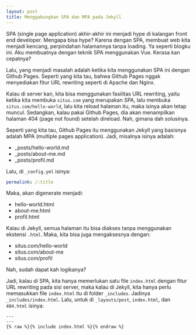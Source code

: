 ```yaml
--- 
layout: post
title: Menggabungkan SPA dan MPA pada Jekyll
--- 
```


SPA (single page application) akhir-akhir ini menjadi hype di kalangan front end developer. Mengapa bisa hype? Karena dengan SPA, membuat web kita menjadi kencang, perpindahan halamannya tanpa loading. Ya seperti blogku ini. Aku membuatnya dengan teknik SPA menggunakan Vue. Kerasa kan cepatnya?

Lalu, yang menjadi masalah adalah ketika kita menggunakan SPA ini dengan Github Pages. Seperti yang kita tau, bahwa Github Pages nggak menyediakan fitur URL rewriting seperti di Apache dan Nginx.

Kalau di server kan, kita bisa menggunakan fasilitas URL rewriting, yaitu ketika kita membuka `situs.com` yang merupakan SPA, lalu membuka `situs.com/hello-world`, lalu kita reload halaman itu, maka isinya akan tetap muncul. Sedangkan, kalau pakai Github Pages, dia akan menampilkan halaman 404 (page not found) setelah direload. Nah, gimana dah solusinya.

Seperti yang kita tau, Github Pages itu menggunakan Jekyll yang basisnya adalah MPA (multiple pages application). Jadi, misalnya isinya adalah:

- _posts/hello-world.md 
- _posts/about-me.md 
- _posts/profil.md 

Lalu, di `_config.yml` isinya:

```yaml
permalink: /:title
```

Maka, akan digenerate menjadi:

- hello-world.html
- about-me.html
- profil.html

Kalau di Jekyll, semua halaman itu bisa diakses tanpa menggunakan ekstensi `.html`. Maka, kita bisa juga mengaksesnya dengan:

- situs.com/hello-world
- situs.com/about-me
- situs.com/profil

Nah, sudah dapat kah logikanya?

Jadi, kalau di SPA, kita hanya memerlukan satu file `index.html` dengan fitur URL rewriting pada sisi server, maka kalau di Jekyll, kita hanya perlu memasukkan file `index.html` itu di folder `_includes`. Jadinya `_includes/index.html`. Lalu, untuk di `_layouts/post`, `index.html`, dan `404.html` isinya:

```liquid
--- 
--- 
{% raw %}{% include index.html %}{% endraw %}
```